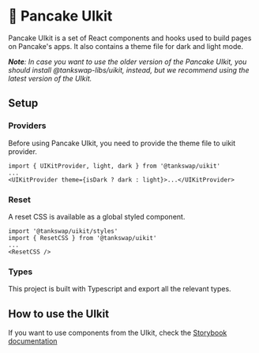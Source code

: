 # 🥞 Pancake UIkit

Pancake UIkit is a set of React components and hooks used to build pages on Pancake's apps. It also contains a theme file for dark and light mode.

***Note**: In case you want to use the older version of the Pancake UIkit, you should install @tankswap-libs/uikit, instead, but we recommend using the latest version of the UIkit.*


## Setup

### Providers

Before using Pancake UIkit, you need to provide the theme file to uikit provider.

```
import { UIKitProvider, light, dark } from '@tankswap/uikit'
...
<UIKitProvider theme={isDark ? dark : light}>...</UIKitProvider>
```

### Reset

A reset CSS is available as a global styled component.

```
import '@tankswap/uikit/styles'
import { ResetCSS } from '@tankswap/uikit'
...
<ResetCSS />
```

### Types

This project is built with Typescript and export all the relevant types.

## How to use the UIkit

If you want to use components from the UIkit, check the [Storybook documentation](https://uikit.tank.run)
